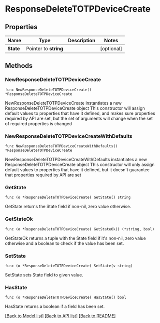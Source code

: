 # ResponseDeleteTOTPDeviceCreate

## Properties

Name | Type | Description | Notes
------------ | ------------- | ------------- | -------------
**State** | Pointer to **string** |  | [optional] 

## Methods

### NewResponseDeleteTOTPDeviceCreate

`func NewResponseDeleteTOTPDeviceCreate() *ResponseDeleteTOTPDeviceCreate`

NewResponseDeleteTOTPDeviceCreate instantiates a new ResponseDeleteTOTPDeviceCreate object
This constructor will assign default values to properties that have it defined,
and makes sure properties required by API are set, but the set of arguments
will change when the set of required properties is changed

### NewResponseDeleteTOTPDeviceCreateWithDefaults

`func NewResponseDeleteTOTPDeviceCreateWithDefaults() *ResponseDeleteTOTPDeviceCreate`

NewResponseDeleteTOTPDeviceCreateWithDefaults instantiates a new ResponseDeleteTOTPDeviceCreate object
This constructor will only assign default values to properties that have it defined,
but it doesn't guarantee that properties required by API are set

### GetState

`func (o *ResponseDeleteTOTPDeviceCreate) GetState() string`

GetState returns the State field if non-nil, zero value otherwise.

### GetStateOk

`func (o *ResponseDeleteTOTPDeviceCreate) GetStateOk() (*string, bool)`

GetStateOk returns a tuple with the State field if it's non-nil, zero value otherwise
and a boolean to check if the value has been set.

### SetState

`func (o *ResponseDeleteTOTPDeviceCreate) SetState(v string)`

SetState sets State field to given value.

### HasState

`func (o *ResponseDeleteTOTPDeviceCreate) HasState() bool`

HasState returns a boolean if a field has been set.


[[Back to Model list]](../README.md#documentation-for-models) [[Back to API list]](../README.md#documentation-for-api-endpoints) [[Back to README]](../README.md)


